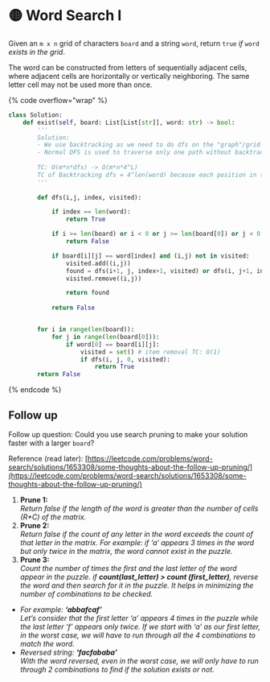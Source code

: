 # 🟡 Word Search I

Given an `m x n` grid of characters `board` and a string `word`, return `true` _if_ `word` _exists in the grid_.

The word can be constructed from letters of sequentially adjacent cells, where adjacent cells are horizontally or vertically neighboring. The same letter cell may not be used more than once.

{% code overflow="wrap" %}
```python
class Solution:
    def exist(self, board: List[List[str]], word: str) -> bool:
        '''
        Solution: 
        - We use backtracking as we need to do dfs on the "graph"/grid
        - Normal DFS is used to traverse only one path without backtracking, whereas backtracking DFS does it differently (by backtracking out of failing paths)
        
        TC: O(m*n*dfs) -> O(m*n*4^L)
        TC of Backtracking dfs = 4^len(word) because each position in the word can lead to 4 potential moves, and that can happen max L times 
        '''
        
        def dfs(i,j, index, visited):

            if index == len(word):
                return True

            if i >= len(board) or i < 0 or j >= len(board[0]) or j < 0:
                return False

            if board[i][j] == word[index] and (i,j) not in visited:
                visited.add((i,j))
                found = dfs(i+1, j, index+1, visited) or dfs(i, j+1, index+1, visited) or dfs(i-1, j, index+1, visited) or dfs(i, j-1, index+1, visited)
                visited.remove((i,j))

                return found
            
            return False


        for i in range(len(board)):
            for j in range(len(board[0])):
                if word[0] == board[i][j]:
                    visited = set() # item removal TC: O(1)
                    if dfs(i, j, 0, visited):
                        return True
        return False
```
{% endcode %}

## Follow up

Follow up question: Could you use search pruning to make your solution faster with a larger `board`?

Reference (read later): [https://leetcode.com/problems/word-search/solutions/1653308/some-thoughts-about-the-follow-up-pruning/](https://leetcode.com/problems/word-search/solutions/1653308/some-thoughts-about-the-follow-up-pruning/)

1. **Prune 1:**\
   _Return false if the length of the word is greater than the number of cells (R\*C) of the matrix._
2. **Prune 2:**\
   _Return false if the count of any letter in the word exceeds the count of that letter in the matrix. For example: if ‘a’ appears 3 times in the word but only twice in the matrix, the word cannot exist in the puzzle._
3. **Prune 3:**\
   _Count the number of times the first and the last letter of the word appear in the puzzle. if **count(last\_letter) > count (first\_letter)**, reverse the word and then search for it in the puzzle. It helps in minimizing the number of combinations to be checked._

* _For example: **‘abbafcaf’**_\
  _Let’s consider that the first letter ‘a’ appears 4 times in the puzzle while the last letter ‘f’ appears only twice. If we start with ‘a’ as our first letter, in the worst case, we will have to run through all the 4 combinations to match the word._
* _Reversed string: **‘facfababa’**_\
  _With the word reversed, even in the worst case, we will only have to run through 2 combinations to find if the solution exists or not._
